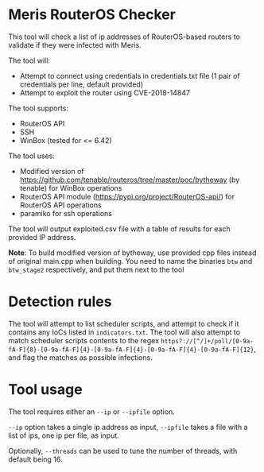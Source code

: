# Meris RouterOS Checker

This tool will check a list of ip addresses of RouterOS-based routers to validate if they were infected with Meris.

The tool will:
- Attempt to connect using credentials in credentials.txt file (1 pair of credentials per line, default provided)
- Attempt to exploit the router using CVE-2018-14847

The tool supports:
- RouterOS API
- SSH
- WinBox (tested for <= 6.42)

The tool uses:
- Modified version of https://github.com/tenable/routeros/tree/master/poc/bytheway (by tenable) for WinBox operations
- RouterOS API module (https://pypi.org/project/RouterOS-api/) for RouterOS API operations
- paramiko for ssh operations

The tool will output exploited.csv file with a table of results for each provided IP address.

**Note**: To build modified version of bytheway, use provided cpp files instead of original main.cpp when building. 
You need to name the binaries `btw` and `btw_stage2` respectively, and put them next to the tool

# Detection rules
The tool will attempt to list scheduler scripts, and attempt to check if it contains any IoCs listed in `indicators.txt`.
The tool will also attempt to match scheduler scripts contents to the regex 
`https?://[^/]+/poll/[0-9a-fA-F]{8}-[0-9a-fA-F]{4}-[0-9a-fA-F]{4}-[0-9a-fA-F]{4}-[0-9a-fA-F]{12}`, and flag the matches
as possible infections.

# Tool usage
The tool requires either an `--ip` or `--ipfile` option.

`--ip` option takes a single ip address as input, `--ipfile` takes a file with a list of ips, one ip per file, as input.

Optionally, `--threads` can be used to tune the number of threads, with default being 16.
